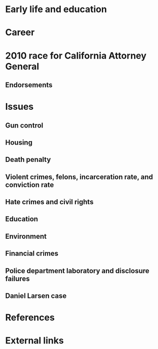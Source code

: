 # 
# Early life and education
# Career
# 2010 race for California Attorney General
## Endorsements
# Issues
## Gun control
## Housing
## Death penalty
## Violent crimes, felons, incarceration rate, and conviction rate
## Hate crimes and civil rights
## Education
## Environment
## Financial crimes
## Police department laboratory and disclosure failures
## Daniel Larsen case
# References
# External links